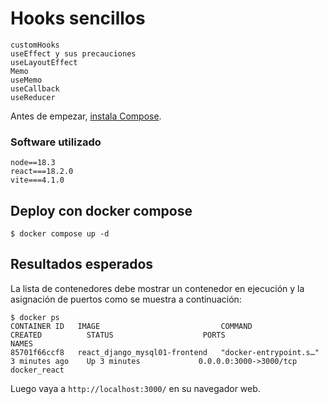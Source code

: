 # Hooks sencillos

```
customHooks
useEffect y sus precauciones
useLayoutEffect
Memo
useMemo
useCallback
useReducer
```

Antes de empezar, [instala Compose](https://docs.docker.com/compose/install/).

### Software utilizado

```
node==18.3
react===18.2.0
vite===4.1.0
```

## Deploy con docker compose

```
$ docker compose up -d
```

## Resultados esperados

La lista de contenedores debe mostrar un contenedor en ejecución y la asignación de puertos como se muestra a continuación:
```
$ docker ps
CONTAINER ID   IMAGE                           COMMAND                  CREATED          STATUS                    PORTS                               NAMES
85701f66ccf8   react_django_mysql01-frontend   "docker-entrypoint.s…"   3 minutes ago    Up 3 minutes             0.0.0.0:3000->3000/tcp              docker_react
```

Luego vaya a `http://localhost:3000/` en su navegador web.